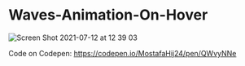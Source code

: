 # Waves-Animation-On-Hover

![Screen Shot 2021-07-12 at 12 39 03](https://user-images.githubusercontent.com/84512960/125266133-2bdec880-e30e-11eb-962c-17173e6a7518.png)

Code on Codepen: https://codepen.io/MostafaHij24/pen/QWvyNNe
